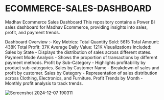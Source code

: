 # ECOMMERCE-SALES-DASHBOARD

Madhav Ecommerce Sales Dashboard
This repository contains a Power BI sales dashboard for Madhav Ecommerce, providing insights into sales, profit, and payment trends.

Dashboard Overview :-
Key Metrics:
Total Quantity Sold: 5615
Total Amount: 438K
Total Profit: 37K
Average Daily Value: 121K
Visualizations Included:
Sales by State - Displays the distribution of sales across different states.
Payment Mode Analysis - Shows the proportion of transactions by different payment methods.
Profit by Sub-Category - Highlights profitability by product sub-categories.
Sales by Customer Name - Breakdown of sales and profit by customer.
Sales by Category - Representation of sales distribution across Clothing, Electronics, and Furniture.
Profit Trends by Month - Monthly profit analysis to track trends.

![Screenshot 2024-12-07 190311](https://github.com/user-attachments/assets/7adf6c8b-d2d8-4475-aa39-a78726363722)
